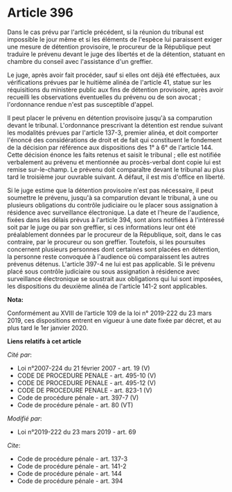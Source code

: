 # Article 396

Dans le cas prévu par l'article précédent, si la réunion du tribunal est impossible le jour même et si les éléments de
l'espèce lui paraissent exiger une mesure de détention provisoire, le procureur de la République peut traduire le prévenu
devant le juge des libertés et de la détention, statuant en chambre du conseil avec l'assistance d'un greffier.

Le juge, après avoir fait procéder, sauf si elles ont déjà été effectuées, aux vérifications prévues par le huitième alinéa
de l'article 41, statue sur les réquisitions du ministère public aux fins de détention provisoire, après avoir recueilli les
observations éventuelles du prévenu ou de son avocat ; l'ordonnance rendue n'est pas susceptible d'appel.

Il peut placer le prévenu en détention provisoire jusqu'à sa comparution devant le tribunal. L'ordonnance prescrivant la
détention est rendue suivant les modalités prévues par l'article 137-3, premier alinéa, et doit comporter l'énoncé des
considérations de droit et de fait qui constituent le fondement de la décision par référence aux dispositions des 1° à 6° de
l'article 144. Cette décision énonce les faits retenus et saisit le tribunal ; elle est notifiée verbalement au prévenu et
mentionnée au procès-verbal dont copie lui est remise sur-le-champ. Le prévenu doit comparaître devant le tribunal au plus
tard le troisième jour ouvrable suivant. A défaut, il est mis d'office en liberté.

Si le juge estime que la détention provisoire n'est pas nécessaire, il peut soumettre le prévenu, jusqu'à sa comparution
devant le tribunal, à une ou plusieurs obligations du contrôle judiciaire ou le placer sous assignation à résidence avec
surveillance électronique. La date et l'heure de l'audience, fixées dans les délais prévus à l'article 394, sont alors
notifiées à l'intéressé soit par le juge ou par son greffier, si ces informations leur ont été préalablement données par le
procureur de la République, soit, dans le cas contraire, par le procureur ou son greffier. Toutefois, si les poursuites
concernent plusieurs personnes dont certaines sont placées en détention, la personne reste convoquée à l'audience où
comparaissent les autres prévenus détenus. L'article 397-4 ne lui est pas applicable. Si le prévenu placé sous contrôle
judiciaire ou sous assignation à résidence avec surveillance électronique se soustrait aux obligations qui lui sont imposées,
les dispositions du deuxième alinéa de l'article 141-2 sont applicables.

**Nota:**

Conformément au XVIII de l’article 109 de la loi n° 2019-222 du 23 mars 2019, ces dispositions entrent en vigueur à une date
fixée par décret, et au plus tard le 1er janvier 2020.

**Liens relatifs à cet article**

_Cité par_:

  - Loi n°2007-224 du 21 février 2007 - art. 19 (V)
  - CODE DE PROCEDURE PENALE - art. 495-10 (V)
  - CODE DE PROCEDURE PENALE - art. 495-12 (V)
  - CODE DE PROCEDURE PENALE - art. 823-1 (V)
  - Code de procédure pénale - art. 397-7 (V)
  - Code de procédure pénale - art. 80 (VT)

_Modifié par_:

  - Loi n°2019-222 du 23 mars 2019 - art. 69

_Cite_:

  - Code de procédure pénale - art. 137-3
  - Code de procédure pénale - art. 141-2
  - Code de procédure pénale - art. 144
  - Code de procédure pénale - art. 394
